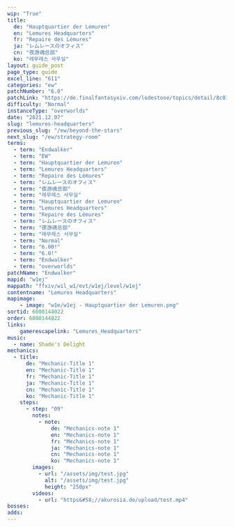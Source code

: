 ```yaml
---
wip: "True"
title:
  de: "Hauptquartier der Lemuren"
  en: "Lemures Headquarters"
  fr: "Repaire des Lémures"
  ja: "レムレースのオフィス"
  cn: "夜游魂总部"
  ko: "레무레스 사무실"
layout: guide_post
page_type: guide
excel_line: "611"
categories: "ew"
patchNumber: "6.0"
patchLink: "https://de.finalfantasyxiv.com/lodestone/topics/detail/8c0146ce7f89035f0f27dcad1edcf30d3037fcf5"
difficulty: "Normal"
instanceType: "overworlds"
date: "2021.12.07"
slug: "lemures-headquarters"
previous_slug: "/ew/beyond-the-stars"
next_slug: "/ew/strategy-room"
terms:
  - term: "Endwalker"
  - term: "EW"
  - term: "Hauptquartier der Lemuren"
  - term: "Lemures Headquarters"
  - term: "Repaire des Lémures"
  - term: "レムレースのオフィス"
  - term: "夜游魂总部"
  - term: "레무레스 사무실"
  - term: "Hauptquartier der Lemuren"
  - term: "Lemures Headquarters"
  - term: "Repaire des Lémures"
  - term: "レムレースのオフィス"
  - term: "夜游魂总部"
  - term: "레무레스 사무실"
  - term: "Normal"
  - term: "6.00!"
  - term: "6.0!"
  - term: "Endwalker"
  - term: "overworlds"
patchName: "Endwalker"
mapid: "w1ej"
mappath: "ffxiv/wil_w1/evt/w1ej/level/w1ej"
contentname: "Lemures Headquarters"
mapimage:
    - image: "w1e/w1ej - Hauptquartier der Lemuren.png"
sortid: 6000144022
order: 6000144022
links:
    gamerescapelink: "Lemures_Headquarters"
music:
  - name: Shade's Delight
mechanics:
  - title:
      de: "Mechanic-Title 1"
      en: "Mechanic-Title 1"
      fr: "Mechanic-Title 1"
      ja: "Mechanic-Title 1"
      cn: "Mechanic-Title 1"
      ko: "Mechanic-Title 1"
    steps:
      - step: "09"
        notes:
          - note:
              de: "Mechanics-note 1"
              en: "Mechanics-note 1"
              fr: "Mechanics-note 1"
              ja: "Mechanics-note 1"
              cn: "Mechanics-note 1"
              ko: "Mechanics-note 1"
        images:
          - url: "/assets/img/test.jpg"
            alt: "/assets/img/test.jpg"
            height: "250px"
        videos:
          - url: "https&#58;//akurosia.de/upload/test.mp4"
bosses:
adds:
---
```


